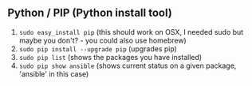 ## Python / PIP (Python install tool)
01.    `sudo easy_install pip` (this should work on OSX, I needed sudo but maybe you don't? - you could also use homebrew)
02.    `sudo pip install --upgrade pip` (upgrades pip)
03.    `sudo pip list` (shows the packages you have installed)
04.    `sudo pip show ansible` (shows current status on a given package, 'ansible' in this case)